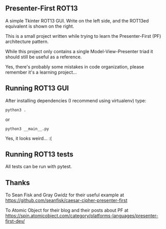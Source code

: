 Presenter-First ROT13
---

A simple Tkinter ROT13 GUI. Write on the left side,
and the ROT13ed equivalent is shown on the right.

This is a small project written while trying to
learn the Presenter-First (PF) architecture pattern.

While this project only contains a single
Model-View-Presenter triad it should still
be useful as a reference.

Yes, there's probably some mistakes in code
organization, please remember it's a learning
project...

Running ROT13 GUI
---

After installing dependencies (I recommend using
virtualenv) type:

    python3 .

or

    python3 __main__.py

Yes, it looks weird... :(

Running ROT13 tests
-------------------

All tests can be run with pytest.

Thanks
---

To Sean Fisk and Gray Gwidz for their useful example at
https://github.com/seanfisk/caesar-cipher-presenter-first

To Atomic Object for their blog and their posts about PF at
https://spin.atomicobject.com/category/platforms-languages/presenter-first-dev/
